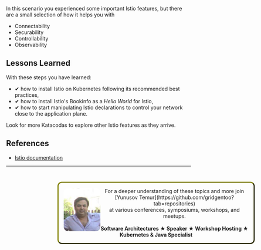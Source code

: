 In this scenario you experienced some important Istio features, but there are a small selection of how it helps you with

- Connectability
- Securability
- Controllability
- Observability

## Lessons Learned ##

With these steps you have learned:

- &#x2714; how to install Istio on Kubernetes following its recommended best practices,
- &#x2714; how to install Istio's Bookinfo as a _Hello World_ for Istio,
- &#x2714; how to start manipulating Istio declarations to control your network close to the application plane.

Look for more Katacodas to explore other Istio features as they arrive.

## References ##

- [Istio documentation](https://istio.io/)

------
<p style="width: 100%; text-align: center; padding: 1em; margin: 3em; margin-left: 10em; margin-right: 10em; border-; 1px; border-color: olive;  border-radius: 12px; border-style:outset">
<img align="left" src="./assets/yunusov.png" width="100" style="border-radius: 12px">
For a deeper understanding of these topics and more join <br>[Yunusov Temur](https://github.com/gridgentoo?tab=repositories)<br> at various conferences, symposiums, workshops, and meetups.
<br><br>
<b>Software Architectures ★ Speaker ★ Workshop Hosting ★ Kubernetes & Java Specialist</b>
</p>
